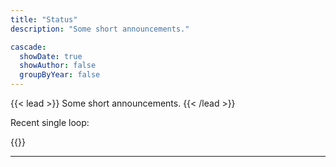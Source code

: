 ```yaml
---
title: "Status"
description: "Some short announcements."

cascade:
  showDate: true
  showAuthor: false
  groupByYear: false
---
```


{{< lead >}}
Some short announcements.
{{< /lead >}}

Recent single loop:

{{<aplayer server="netease" type="song" id="1353951869">}}

---
